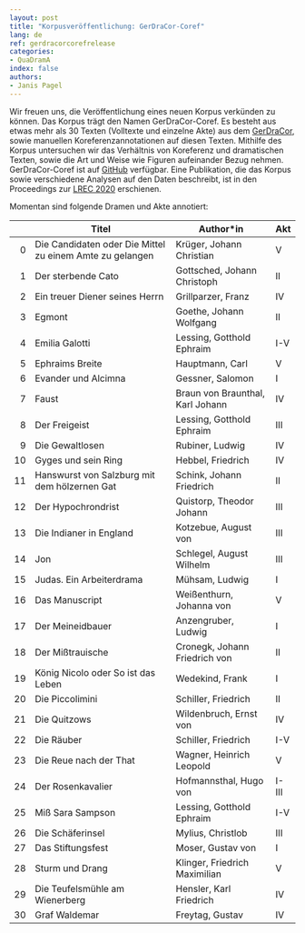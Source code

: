 ```yaml
---
layout: post
title: "Korpusveröffentlichung: GerDraCor-Coref"
lang: de
ref: gerdracorcorefrelease
categories:
- QuaDramA
index: false
authors:
- Janis Pagel
---
```


Wir freuen uns, die Veröffentlichung eines neuen Korpus verkünden zu können. Das Korpus trägt den Namen GerDraCor-Coref. Es besteht aus etwas mehr als 30 Texten (Volltexte und einzelne Akte) aus dem [GerDraCor](https://www.dracor.org/ger), sowie manuellen Koreferenzannotationen auf diesen Texten. Mithilfe des Korpus untersuchen wir das Verhältnis von Koreferenz und dramatischen Texten, sowie die Art und Weise wie Figuren aufeinander Bezug nehmen. GerDraCor-Coref ist auf [GitHub](https://github.com/quadrama/gerdracor-coref) verfügbar. Eine Publikation, die das Korpus sowie verschiedene Analysen auf den Daten beschreibt, ist in den Proceedings zur [LREC 2020](http://www.lrec-conf.org/proceedings/lrec2020/pdf/2020.lrec-1.7.pdf) erschienen.

Momentan sind folgende Dramen und Akte annotiert:

|    | Titel                                                    | Author*in                        | Akt   |
|---:|----------------------------------------------------------|----------------------------------|-------|
|  0 | Die Candidaten oder Die Mittel zu einem Amte zu gelangen | Krüger, Johann Christian         | V     |
|  1 | Der sterbende Cato                                       | Gottsched, Johann Christoph      | II    |
|  2 | Ein treuer Diener seines Herrn                           | Grillparzer, Franz               | IV    |
|  3 | Egmont                                                   | Goethe, Johann Wolfgang          | II    |
|  4 | Emilia Galotti                                           | Lessing, Gotthold Ephraim        | I-V   |
|  5 | Ephraims Breite                                          | Hauptmann, Carl                  | V     |
|  6 | Evander und Alcimna                                      | Gessner, Salomon                 | I     |
|  7 | Faust                                                    | Braun von Braunthal, Karl Johann | IV    |
|  8 | Der Freigeist                                            | Lessing, Gotthold Ephraim        | III   |
|  9 | Die Gewaltlosen                                          | Rubiner, Ludwig                  | IV    |
| 10 | Gyges und sein Ring                                      | Hebbel, Friedrich                | IV    |
| 11 | Hanswurst von Salzburg mit dem hölzernen Gat             | Schink, Johann Friedrich         | II    |
| 12 | Der Hypochrondrist                                       | Quistorp, Theodor Johann         | III   |
| 13 | Die Indianer in England                                  | Kotzebue, August von             | III   |
| 14 | Jon                                                      | Schlegel, August Wilhelm         | III   |
| 15 | Judas. Ein Arbeiterdrama                                 | Mühsam, Ludwig                   | I     |
| 16 | Das Manuscript                                           | Weißenthurn, Johanna von         | V     |
| 17 | Der Meineidbauer                                         | Anzengruber, Ludwig              | I     |
| 18 | Der Mißtrauische                                         | Cronegk, Johann Friedrich von    | II    |
| 19 | König Nicolo oder So ist das Leben                       | Wedekind, Frank                  | I     |
| 20 | Die Piccolimini                                          | Schiller, Friedrich              | II    |
| 21 | Die Quitzows                                             | Wildenbruch, Ernst von           | IV    |
| 22 | Die Räuber                                               | Schiller, Friedrich              | I-V   |
| 23 | Die Reue nach der That                                   | Wagner, Heinrich Leopold         | V     |
| 24 | Der Rosenkavalier                                        | Hofmannsthal, Hugo von           | I-III |
| 25 | Miß Sara Sampson                                         | Lessing, Gotthold Ephraim        | I-V   |
| 26 | Die Schäferinsel                                         | Mylius, Christlob                | III   |
| 27 | Das Stiftungsfest                                        | Moser, Gustav von                | I     |
| 28 | Sturm und Drang                                          | Klinger, Friedrich Maximilian    | V     |
| 29 | Die Teufelsmühle am Wienerberg                           | Hensler, Karl Friedrich          | IV    |
| 30 | Graf Waldemar                                            | Freytag, Gustav                  | IV    |
